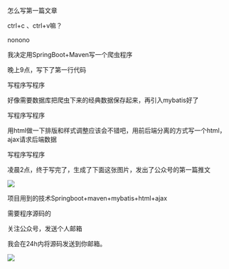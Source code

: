 怎么写第一篇文章

ctrl+c 、ctrl+v嘛？

nonono

我决定用SpringBoot+Maven写一个爬虫程序

晚上9点，写下了第一行代码

写程序写程序

好像需要数据库把爬虫下来的经典数据保存起来，再引入mybatis好了

写程序写程序

用html做一下排版和样式调整应该会不错吧，用前后端分离的方式写一个html，ajax请求后端数据

写程序写程序

凌晨2点，终于写完了，生成了下面这张图片，发出了公众号的第一篇推文

![](https://imgconvert.csdnimg.cn/aHR0cHM6Ly90dmExLnNpbmFpbWcuY24vbGFyZ2UvMDA4MzFyU1RseTFnZGxsdTM4d2FhajMwOWoxYTl0ZGUuanBn?x-oss-process=image/format,png)

项目用到的技术Springboot+maven+mybatis+html+ajax

需要程序源码的

关注公众号，发送个人邮箱

我会在24h内将源码发送到你邮箱。

![](https://imgconvert.csdnimg.cn/aHR0cHM6Ly90dmExLnNpbmFpbWcuY24vbGFyZ2UvMDA4MzFyU1RseTFnZGxsemRoNjBmajMwNzYwNzZteG0uanBn?x-oss-process=image/format,png)